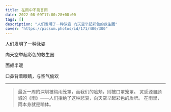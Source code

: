 ```yaml
---
title: 在雨中不能言雨
date: 2022-08-09T17:00:28+08:00
tags: []
description: "人们发明了一种泳姿 向天空举起彩色的救生圈"
cover: "https://picsum.photos/id/171/400/300"
---
```


人们发明了一种泳姿

向天空举起彩色的救生圈

面颊半暖

口鼻背着眼睛，与空气偷欢

---


> 最近一周的深圳被梅雨笼罩，而我们的脸颊，则被口罩笼罩。
> 灵感源自顾城的《雨》——人们拒绝了这种悲哀，向天空举起彩色的盾牌。
> 在雨里，雨本身就是喻体。